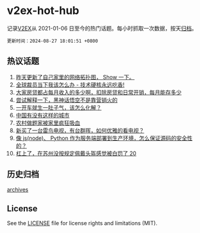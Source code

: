# v2ex-hot-hub

 记录[V2EX](https://www.v2ex.com/)从 2021-01-06 日至今的热门话题。每小时抓取一次数据，按天[归档](archives)。

`更新时间：2024-08-27 18:01:51 +0800`

## 热议话题

1. [昨天更新了自己家里的网络拓扑图， Show 一下。](https://www.v2ex.com/t/1068014)
1. [全球裁员当下我该怎么办 - 技术硬核永远吃香!](https://www.v2ex.com/t/1068091)
1. [大家房贷都占每月收入的多少啊，扣除房贷和日常开销，每月能存多少](https://www.v2ex.com/t/1068034)
1. [尝试解释一下，黑神话悟空不是靠营销火的](https://www.v2ex.com/t/1068119)
1. [一开车就生一肚子气，该怎么化解？](https://www.v2ex.com/t/1068067)
1. [中国有没有这样的城市](https://www.v2ex.com/t/1067997)
1. [农村做题家被家里疯狂吸血](https://www.v2ex.com/t/1068112)
1. [新买了一台雷鸟电视，有台群晖，如何优雅的看电视？](https://www.v2ex.com/t/1068009)
1. [像 js(node)、 Python 作为服务端部署到生产环境，怎么保证源码的安全性的？](https://www.v2ex.com/t/1067967)
1. [杠上了，在苏州没按规定佩戴头盔感觉被白罚了 20](https://www.v2ex.com/t/1068054)

## 历史归档

[archives](archives)

## License

See the [LICENSE](LICENSE) file for license rights and limitations (MIT).

